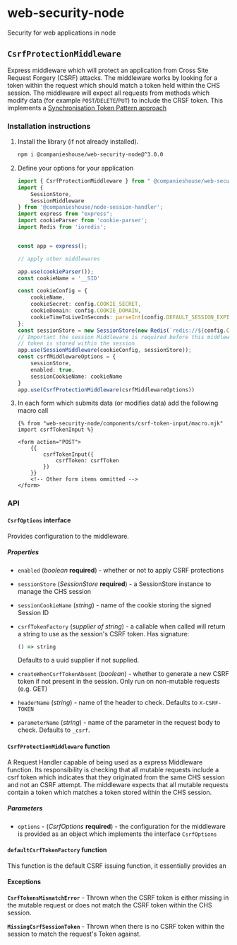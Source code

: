 # web-security-node
Security for web applications in node

## `CsrfProtectionMiddleware`

Express middleware which will protect an application from Cross Site Request
Forgery (CSRF) attacks. The middleware works by looking for a token within the
request which should match a token held within the CHS session. The middleware
will expect all requests from methods which modify data (for example
`POST`/`DELETE`/`PUT`) to include the CRSF token. This implements a
[Synchronisation Token Pattern approach](https://cheatsheetseries.owasp.org/cheatsheets/Cross-Site_Request_Forgery_Prevention_Cheat_Sheet.html#synchronizer-token-pattern)

### Installation instructions

1. Install the library (if not already installed).

    ```sh
    npm i @companieshouse/web-security-node@^3.0.0
    ```

2. Define your options for your application

    ```typescript
    import { CsrfProtectionMiddleware } from " @companieshouse/web-security-node"
    import {
        SessionStore,
        SessionMiddleware
    } from '@companieshouse/node-session-handler';
    import express from "express";
    import cookieParser from 'cookie-parser';
    import Redis from 'ioredis';
    

    const app = express();
    
    // apply other middlewares

    app.use(cookieParser());
    const cookieName = '__SID'

    const cookieConfig = {
        cookieName,
        cookieSecret: config.COOKIE_SECRET,
        cookieDomain: config.COOKIE_DOMAIN,
        cookieTimeToLiveInSeconds: parseInt(config.DEFAULT_SESSION_EXPIRATION, 10)
    };
    const sessionStore = new SessionStore(new Redis(`redis://${config.CACHE_SERVER}`));
    // Important the session Middleware is required before this middleware since the
    // token is stored within the session
    app.use(SessionMiddleware(cookieConfig, sessionStore));
    const csrfMiddlewareOptions = {
        sessionStore,
        enabled: true,
        sessionCookieName: cookieName
    }
    app.use(CsrfProtectionMiddleware(csrfMiddlewareOptions))

    ```

3. In each form which submits data (or modifies data) add the following macro call

    ```nunjucks
    {% from "web-security-node/components/csrf-token-input/macro.njk" import csrfTokenInput %}

    <form action="POST">
        {{
            csrfTokenInput({
                csrfToken: csrfToken
            })
        }}
        <!-- Other form items ommitted -->
    </form>
    ```

### API

#### `CsrfOptions` interface

Provides configuration to the middleware.

##### Properties

* `enabled` (*boolean* **required**) - whether or not to apply CSRF protections
* `sessionStore` (*SessionStore* **required**) - a SessionStore instance to
  manage the CHS session
* `sessionCookieName` (*string*) - name of the cookie storing the signed
  Session ID
* `csrfTokenFactory` (*supplier of string*) - a callable when called will
  return a string to use as the session's CSRF token. Has signature:

    ```typescript
    () => string
    ```

    Defaults to a uuid supplier if not supplied.

* `createWhenCsrfTokenAbsent` (*boolean*) - whether to generate a new CSRF
  token if not present in the session. Only run on non-mutable requests (e.g. 
  GET)
* `headerName` (*string*) - name of the header to check. Defaults to
  `X-CSRF-TOKEN`
* `parameterName` (*string*) - name of the parameter in the request body to
  check. Defaults to `_csrf`.

#### `CsrfProtectionMiddleware` function

A Request Handler capable of being used as a express Middleware function. Its
responsibility is checking that all mutable requests include a csrf token which
indicates that they originated from the same CHS session and not an CSRF
attempt. The middleware expects that all mutable requests contain a token which
matches a token stored within the CHS session.

##### Parameters

* `options` - (*CsrfOptions* **required**) - the configuration for the
  middleware is provided as an object which implements the interface
  `CsrfOptions`

#### `defaultCsrfTokenFactory` function

This function is the default CSRF issuing function, it essentially provides an

#### Exceptions

**`CsrfTokensMismatchError`** - Thrown when the CSRF token is either missing
in the mutable request or does not match the CSRF token within the CHS session.

**`MissingCsrfSessionToken`** - Thrown when there is no CSRF token within the
session to match the request's Token against.
